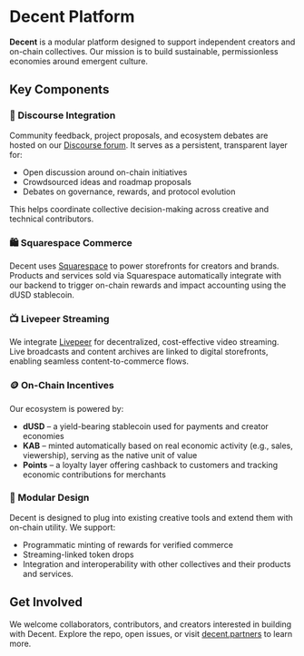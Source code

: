 # Decent Platform

**Decent** is a modular platform designed to support independent creators and on-chain collectives. 
Our mission is to build sustainable, permissionless economies around emergent culture. 

## Key Components

### 💬 Discourse Integration

Community feedback, project proposals, and ecosystem debates are hosted on our [Discourse forum](https://forum.decent.partners). It serves as a persistent, transparent layer for:

* Open discussion around on-chain initiatives
* Crowdsourced ideas and roadmap proposals
* Debates on governance, rewards, and protocol evolution

This helps coordinate collective decision-making across creative and technical contributors.

### 🛍️ Squarespace Commerce

Decent uses [Squarespace](https://www.squarespace.com/) to power storefronts for creators and brands. Products and services sold via Squarespace automatically integrate with our backend to trigger on-chain rewards and impact accounting using the dUSD stablecoin.

### 📺 Livepeer Streaming

We integrate [Livepeer](https://livepeer.org/) for decentralized, cost-effective video streaming. Live broadcasts and content archives are linked to digital storefronts, enabling seamless content-to-commerce flows.

### 🪙 On-Chain Incentives

Our ecosystem is powered by:

* **dUSD** – a yield-bearing stablecoin used for payments and creator economies
* **KAB** – minted automatically based on real economic activity (e.g., sales, viewership), serving as the native unit of value
* **Points** – a loyalty layer offering cashback to customers and tracking economic contributions for merchants

### 🧩 Modular Design

Decent is designed to plug into existing creative tools and extend them with on-chain utility. We support:

* Programmatic minting of rewards for verified commerce
* Streaming-linked token drops
* Integration and interoperability with other collectives and their products and services.

## Get Involved

We welcome collaborators, contributors, and creators interested in building with Decent. Explore the repo, open issues, or visit [decent.partners](https://decent.partners) to learn more.

